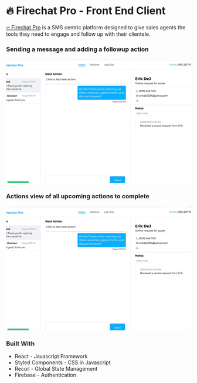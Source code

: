 # 🔥 Firechat Pro - Front End Client

[🔥 Firechat Pro](https://firechat.pro) is a SMS centric platform designed to give sales agents the tools they need to engage and follow up with their clientele.

### Sending a message and adding a followup action

![sending sms example](sms-example.gif)

### Actions view of all upcoming actions to complete

![sending sms example](sms-example.gif)

### Built With

- React - Javascript Framework
- Styled Components - CSS in Javascript
- Recoil - Global State Management
- Firebase - Authentication

